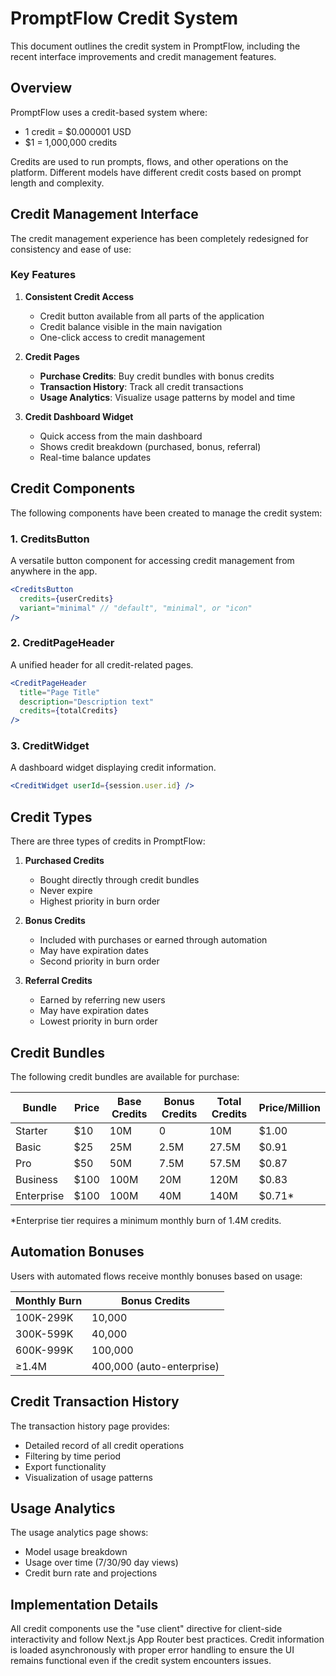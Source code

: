 # PromptFlow Credit System

This document outlines the credit system in PromptFlow, including the recent interface improvements and credit management features.

## Overview

PromptFlow uses a credit-based system where:
- 1 credit = $0.000001 USD
- $1 = 1,000,000 credits

Credits are used to run prompts, flows, and other operations on the platform. Different models have different credit costs based on prompt length and complexity.

## Credit Management Interface

The credit management experience has been completely redesigned for consistency and ease of use:

### Key Features

1. **Consistent Credit Access**
   - Credit button available from all parts of the application
   - Credit balance visible in the main navigation
   - One-click access to credit management

2. **Credit Pages**
   - **Purchase Credits**: Buy credit bundles with bonus credits
   - **Transaction History**: Track all credit transactions
   - **Usage Analytics**: Visualize usage patterns by model and time

3. **Credit Dashboard Widget**
   - Quick access from the main dashboard
   - Shows credit breakdown (purchased, bonus, referral)
   - Real-time balance updates

## Credit Components

The following components have been created to manage the credit system:

### 1. CreditsButton
A versatile button component for accessing credit management from anywhere in the app.

```jsx
<CreditsButton 
  credits={userCredits} 
  variant="minimal" // "default", "minimal", or "icon"
/>
```

### 2. CreditPageHeader
A unified header for all credit-related pages.

```jsx
<CreditPageHeader 
  title="Page Title" 
  description="Description text"
  credits={totalCredits}
/>
```

### 3. CreditWidget
A dashboard widget displaying credit information.

```jsx
<CreditWidget userId={session.user.id} />
```

## Credit Types

There are three types of credits in PromptFlow:

1. **Purchased Credits**
   - Bought directly through credit bundles
   - Never expire
   - Highest priority in burn order

2. **Bonus Credits**
   - Included with purchases or earned through automation
   - May have expiration dates
   - Second priority in burn order

3. **Referral Credits**
   - Earned by referring new users
   - May have expiration dates
   - Lowest priority in burn order

## Credit Bundles

The following credit bundles are available for purchase:

| Bundle | Price | Base Credits | Bonus Credits | Total Credits | Price/Million |
|--------|-------|--------------|---------------|---------------|---------------|
| Starter | $10  | 10M          | 0             | 10M           | $1.00         |
| Basic   | $25  | 25M          | 2.5M          | 27.5M         | $0.91         |
| Pro     | $50  | 50M          | 7.5M          | 57.5M         | $0.87         |
| Business| $100 | 100M         | 20M           | 120M          | $0.83         |
| Enterprise| $100| 100M         | 40M           | 140M          | $0.71*        |

*Enterprise tier requires a minimum monthly burn of 1.4M credits.

## Automation Bonuses

Users with automated flows receive monthly bonuses based on usage:

| Monthly Burn | Bonus Credits |
|--------------|---------------|
| 100K-299K    | 10,000        |
| 300K-599K    | 40,000        |
| 600K-999K    | 100,000       |
| ≥1.4M        | 400,000 (auto-enterprise) |

## Credit Transaction History

The transaction history page provides:
- Detailed record of all credit operations
- Filtering by time period
- Export functionality
- Visualization of usage patterns

## Usage Analytics

The usage analytics page shows:
- Model usage breakdown
- Usage over time (7/30/90 day views)
- Credit burn rate and projections

## Implementation Details

All credit components use the "use client" directive for client-side interactivity and follow Next.js App Router best practices. Credit information is loaded asynchronously with proper error handling to ensure the UI remains functional even if the credit system encounters issues.
